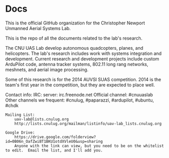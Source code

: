 Docs
====

This is the official GitHub organization for the Christopher Newport Unmanned Aerial Systems Lab.

This is the repo of all the documents related to the lab's research.

The CNU UAS Lab develop autonomous quadcopters, planes, and helicopters.  The lab's research includes work with systems integration and development.  Current research and development projects include custom ArduPilot code, antenna tracker systems, 802.11 long rang networks, meshnets, and aerial image processing.

Some of this research is for the 2014 AUVSI SUAS competition.  2014 is the team's first year in the competition, but they are expected to place well.

Contact info:
    IRC:
        server: irc.freenode.net
        Official channel: #cnuuaslab
        Other channels we frequent: #cnulug, #paparazzi, #ardupilot, #ubuntu, #chdk

    Mailing List:
        uav-lab@lists.cnulug.org
        http://lists.cnulug.org/mailman/listinfo/uav-lab_lists.cnulug.org

    Google Drive:
        https://drive.google.com/folderview?id=0B06n_OafZwiBT1BKU1otdXVleU0&usp=sharing
        Anyone with the link can view, but you need to be on the whitelist to edit.  Email the list, and I'll add you.
